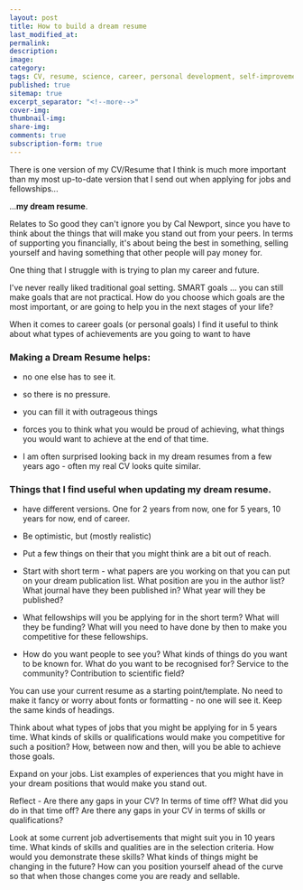 ```yaml
---
layout: post
title: How to build a dream resume
last_modified_at: 
permalink: 
description: 
image: 
category: 
tags: CV, resume, science, career, personal development, self-improvement, 
published: true
sitemap: true
excerpt_separator: "<!--more-->"
cover-img: 
thumbnail-img: 
share-img: 
comments: true
subscription-form: true
---
```


There is one version of my CV/Resume that I think is much more important than my most up-to-date version that I send out when applying for jobs and fellowships...

 ...**my dream resume**. 
 
 Relates to So good they can't ignore you by Cal Newport, since you have to think about the things that will make you stand out from your peers. In terms of supporting you financially, it's about being the best in something, selling yourself and having something that other people will pay money for. 
 
One thing that I struggle with is trying to plan my career and future. 

I've never really liked traditional goal setting. SMART goals ... you can still make goals that are not practical. How do you choose which goals are the most important, or are going to help you in the next stages of your life? 

When it comes to career goals (or personal goals) I find it useful to think about what types of achievements are you going to want to have 

### Making a Dream Resume helps: 
- no one else has to see it. 
- so there is no pressure. 
- you can fill it with outrageous things
- forces you to think what you would be proud of achieving, what things you would want to achieve at the end of that time. 

- I am often surprised looking back in my dream resumes from a few years ago - often my real CV looks quite similar.
  
### Things that I find useful when updating my dream resume. 
- have different versions. One for 2 years from now, one for 5 years, 10 years for now, end of career. 
- Be optimistic, but (mostly realistic)
- Put a few things on their that you might think are a bit out of reach. 
- Start with short term - what papers are you working on that you can put on your dream publication list. What position are you in the author list? What journal have they been published in? What year will they be published? 
- What fellowships will you be applying for in the short term? What will they be funding? What will you need to have done by then to make you competitive for these fellowships. 

- How do you want people to see you? What kinds of things do you want to be known for. What do you want to be recognised for? Service to the community? Contribution to scientific field? 

You can use your current resume as a starting point/template. No need to make it fancy or worry about fonts or formatting - no one will see it. Keep the same kinds of headings. 

Think about what types of jobs that you might be applying for in 5 years time. What kinds of skills or qualifications would make you competitive for such a position? How, between now and then, will you be able to achieve those goals. 

Expand on your jobs. List examples of experiences that you might have in your dream positions that would make you stand out. 

Reflect - 
Are there any gaps in your CV? In terms of time off? What did you do in that time off? 
Are there any gaps in your CV in terms of skills or qualifications? 

Look at some current job advertisements that might suit you in 10 years time. What kinds of skills and qualities are in the selection criteria. How would you demonstrate these skills? 
What kinds of things might be changing in the future? How can you position yourself ahead of the curve so that when those changes come you are ready and sellable. 



